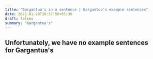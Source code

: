 ```yaml
---
title: "Gargantua's in a sentence | Gargantua's example sentences"
date: 2021-01-20T19:57:50+05:30
draft: falses
summary: "Gargantua's"
---
```

## Unfortunately, we have no example sentences for Gargantua's                 
